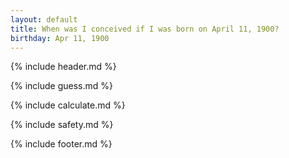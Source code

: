 ```yaml
---
layout: default
title: When was I conceived if I was born on April 11, 1900?
birthday: Apr 11, 1900
---
```


{% include header.md %}

{% include guess.md %}

{% include calculate.md %}

{% include safety.md %}

{% include footer.md %}



